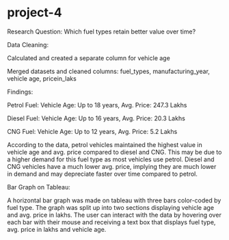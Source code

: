 # project-4
Research Question: Which fuel types retain better value over time?

Data Cleaning:

Calculated and created a separate column for vehicle age

Merged datasets and cleaned columns: fuel_types, manufacturing_year, vehicle age, pricein_laks

Findings:

Petrol Fuel: Vehicle Age: Up to 18 years, Avg. Price: 247.3 Lakhs

Diesel Fuel: Vehicle Age: Up to 16 years, Avg. Price: 20.3 Lakhs

CNG Fuel: Vehicle Age: Up to 12 years, Avg. Price: 5.2 Lakhs

According to the data, petrol vehicles maintained the highest value in vehicle age and avg. price compared to diesel and CNG. This may be due to a higher demand for this fuel type as most vehicles use petrol. Diesel and CNG vehicles have a much lower avg. price, implying they are much lower in demand and may depreciate faster over time compared to petrol.


Bar Graph on Tableau: 

A horizontal bar graph was made on tableau with three bars color-coded by fuel type. The graph was split up into two sections displaying vehicle age and avg. price in lakhs. The user can interact with the data by hovering over each bar with their mouse and receiving a text box that displays fuel type, avg. price in lakhs and vehicle age.


